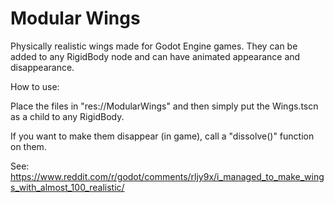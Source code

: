# Modular Wings
Physically realistic wings made for Godot Engine games. 
They can be added to any RigidBody node and can have animated appearance and disappearance.

How to use:

Place the files in "res://ModularWings" and then simply put the Wings.tscn as a child to any RigidBody.

If you want to make them disappear (in game), call a "dissolve()" function on them.

See: https://www.reddit.com/r/godot/comments/rljy9x/i_managed_to_make_wings_with_almost_100_realistic/
